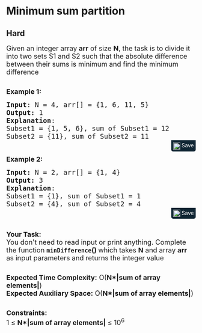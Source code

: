 # Minimum sum partition
## Hard 
<div class="problem-statement">
                <p></p><p><span style="font-size:18px">Given an integer array <strong>arr</strong> of size <strong>N</strong>, the task is to divide it into two sets S1 and S2 such that the absolute difference between their sums is minimum and find the minimum difference</span></p>

<p><br>
<span style="font-size:18px"><strong>Example 1:</strong></span></p>

<pre style="margin-bottom: 0px;"><span style="font-size:18px"><strong>Input</strong>: N = 4, arr[] = {1, 6, 11, 5}</span> <span style="font-size:18px">
<strong>Output:</strong> 1
<strong>Explanation</strong>: </span>
<span style="font-size:18px">Subset1 = {1, 5, 6}, sum of Subset1 = 12 
Subset2 = {11}, sum of Subset2 = 11  </span> </pre><div class="saveCodeBtnTag" style="text-align:right; margin-bottom:10px;"><span class="saveCodeBtnSpan saveCodeBtnTag" style="background:#0f2533; padding: 5px; border-radius: 0 0 5px 5px;  display: inline-block;" onmouseover="this.style=`background:#797979;;padding: 5px; border-radius: 0 0 5px 5px;  display: inline-block;`" ;="" onmouseout="this.style=`background:#0f2533; padding: 5px; border-radius: 0 0 5px 5px;  display: inline-block;`;"><a src="?&amp;url=https://practice.geeksforgeeks.org/problems/minimum-sum-partition3317/1/&amp;title=Minimum%20sum%20partition%20%7C%20Practice%20%7C%20GeeksforGeeks&amp;hashtags=&amp;code=Input%3A%20N%20%3D%204%2C%20arr%5B%5D%20%3D%20%7B1%2C%206%2C%2011%2C%205%7D%20%0AOutput%3A%201%0AExplanation%3A%20%0ASubset1%20%3D%20%7B1%2C%205%2C%206%7D%2C%20sum%20of%20Subset1%20%3D%2012%20%0ASubset2%20%3D%20%7B11%7D%2C%20sum%20of%20Subset2%20%3D%2011%20%20%20" class="saveCodeBtn saveCodeBtnTag" style="color: white; text-decoration: none; text-shadow: none; background-color: transparent;"><img src="chrome-extension://annlhfjgbkfmbbejkbdpgbmpbcjnehbb/images/saveicon.png" style="margin:0; display: inline-block; vertical-align: middle; height: 19px; width: 19px;background: #ffffff00; border: none;" class="saveCodeBtnTag"> Save</a><a></a></span></div>

<div><span style="font-size:18px"><strong>Example 2:</strong></span></div>

<pre style="margin-bottom: 0px;"><span style="font-size:18px"><strong>Input: </strong>N = 2, arr[] = {1, 4}
<strong>Output: </strong>3
<strong>Explanation</strong>: 
Subset1 = {1}, sum of Subset1 = 1
Subset2 = {4}, sum of Subset2 = 4</span></pre><div class="saveCodeBtnTag" style="text-align:right; margin-bottom:10px;"><span class="saveCodeBtnSpan saveCodeBtnTag" style="background:#0f2533; padding: 5px; border-radius: 0 0 5px 5px;  display: inline-block;" onmouseover="this.style=`background:#797979;;padding: 5px; border-radius: 0 0 5px 5px;  display: inline-block;`" ;="" onmouseout="this.style=`background:#0f2533; padding: 5px; border-radius: 0 0 5px 5px;  display: inline-block;`;"><a src="?&amp;url=https://practice.geeksforgeeks.org/problems/minimum-sum-partition3317/1/&amp;title=Minimum%20sum%20partition%20%7C%20Practice%20%7C%20GeeksforGeeks&amp;hashtags=&amp;code=Input%3A%20N%20%3D%202%2C%20arr%5B%5D%20%3D%20%7B1%2C%204%7D%0AOutput%3A%203%0AExplanation%3A%20%0ASubset1%20%3D%20%7B1%7D%2C%20sum%20of%20Subset1%20%3D%201%0ASubset2%20%3D%20%7B4%7D%2C%20sum%20of%20Subset2%20%3D%204" class="saveCodeBtn saveCodeBtnTag" style="color: white; text-decoration: none; text-shadow: none; background-color: transparent;"><img src="chrome-extension://annlhfjgbkfmbbejkbdpgbmpbcjnehbb/images/saveicon.png" style="margin:0; display: inline-block; vertical-align: middle; height: 19px; width: 19px;background: #ffffff00; border: none;" class="saveCodeBtnTag"> Save</a><a></a></span></div>

<p><br>
<span style="font-size:18px"><strong>Your Task:&nbsp;&nbsp;</strong><br>
You don't need to read input or print anything. Complete the function <strong><code>minDifference</code>()&nbsp;</strong>which takes <strong>N</strong> and array <strong>arr </strong>as input parameters and returns the integer value</span></p>

<p><br>
<span style="font-size:18px"><strong>Expected Time Complexity:</strong> O(<strong>N*|sum of array elements|</strong>)<br>
<strong>Expected Auxiliary Space:</strong> O(<strong>N*|sum of array elements|</strong>)</span></p>

<p><br>
<span style="font-size:18px"><strong>Constraints:</strong><br>
1 ≤&nbsp;<strong>N*|sum of array elements|</strong> ≤ 10<sup>6</sup></span></p>
 <p></p>
            </div>